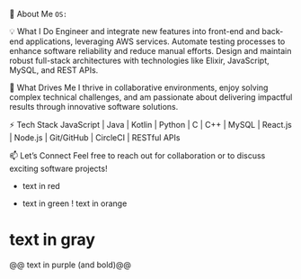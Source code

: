 👋 About Me
<code style="color : name_color">OS:</code> 

💡 What I Do
Engineer and integrate new features into front-end and back-end applications, leveraging AWS services.
Automate testing processes to enhance software reliability and reduce manual efforts.
Design and maintain robust full-stack architectures with technologies like Elixir, JavaScript, MySQL, and REST APIs.

🎯 What Drives Me
I thrive in collaborative environments, enjoy solving complex technical challenges, and am passionate about delivering impactful results through innovative software solutions.

⚡ Tech Stack
JavaScript | Java | Kotlin | Python | C | C++ | MySQL | React.js | Node.js | Git/GitHub | CircleCI | RESTful APIs

📫 Let’s Connect
Feel free to reach out for collaboration or to discuss exciting software projects!
- text in red
+ text in green
! text in orange
# text in gray
@@ text in purple (and bold)@@
